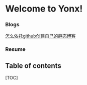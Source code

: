 Welcome to Yonx!
====

### Blogs

[怎么依托github创建自己的静态博客](/articles/build_blog_from_gitbub_to_host.html)


### Resume


Table of contents
----

[TOC]

